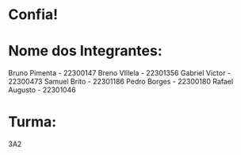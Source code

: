 # Confia!

# Nome dos Integrantes:
Bruno Pimenta - 22300147
Breno VIllela - 22301356
Gabriel Victor - 22300473
Samuel Brito - 22301186
Pedro Borges - 22300180
Rafael Augusto - 22301046

# Turma:
3A2
